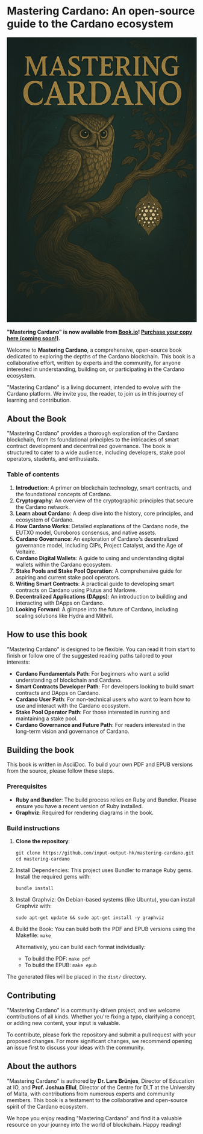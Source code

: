 # **Mastering Cardano: An open-source guide to the Cardano ecosystem**

![Mastering Cardano Cover](images/cover.png)

**"Mastering Cardano" is now available from [Book.io](https://book.io/)! [Purchase your copy here (coming soon!)](https://www.google.com/search?q=https://book.io/placeholder-for-mastering-cardano).**

Welcome to **Mastering Cardano**, a comprehensive, open-source book dedicated to exploring the depths of the Cardano blockchain. This book is a collaborative effort, written by experts and the community, for anyone interested in understanding, building on, or participating in the Cardano ecosystem.

"Mastering Cardano" is a living document, intended to evolve with the Cardano platform. We invite you, the reader, to join us in this journey of learning and contribution.

## **About the Book**

"Mastering Cardano" provides a thorough exploration of the Cardano blockchain, from its foundational principles to the intricacies of smart contract development and decentralized governance. The book is structured to cater to a wide audience, including developers, stake pool operators, students, and enthusiasts.

### **Table of contents**

1. **Introduction**: A primer on blockchain technology, smart contracts, and the foundational concepts of Cardano.
2. **Cryptography**: An overview of the cryptographic principles that secure the Cardano network.
3. **Learn about Cardano**: A deep dive into the history, core principles, and ecosystem of Cardano.
4. **How Cardano Works**: Detailed explanations of the Cardano node, the EUTXO model, Ouroboros consensus, and native assets.
5. **Cardano Governance**: An exploration of Cardano's decentralized governance model, including CIPs, Project Catalyst, and the Age of Voltaire.
6. **Cardano Digital Wallets**: A guide to using and understanding digital wallets within the Cardano ecosystem.
7. **Stake Pools and Stake Pool Operation**: A comprehensive guide for aspiring and current stake pool operators.
8. **Writing Smart Contracts**: A practical guide to developing smart contracts on Cardano using Plutus and Marlowe.
9. **Decentralized Applications (DApps)**: An introduction to building and interacting with DApps on Cardano.
10. **Looking Forward**: A glimpse into the future of Cardano, including scaling solutions like Hydra and Mithril.

## **How to use this book**

"Mastering Cardano" is designed to be flexible. You can read it from start to finish or follow one of the suggested reading paths tailored to your interests:

* **Cardano Fundamentals Path**: For beginners who want a solid understanding of blockchain and Cardano.
* **Smart Contracts Developer Path**: For developers looking to build smart contracts and DApps on Cardano.
* **Cardano User Path**: For non-technical users who want to learn how to use and interact with the Cardano ecosystem.
* **Stake Pool Operator Path**: For those interested in running and maintaining a stake pool.
* **Cardano Governance and Future Path**: For readers interested in the long-term vision and governance of Cardano.

## **Building the book**

This book is written in AsciiDoc. To build your own PDF and EPUB versions from the source, please follow these steps.

### **Prerequisites**

* **Ruby and Bundler**: The build process relies on Ruby and Bundler. Please ensure you have a recent version of Ruby installed.
* **Graphviz**: Required for rendering diagrams in the book.

### **Build instructions**

1. **Clone the repository**:
   ```
   git clone https://github.com/input-output-hk/mastering-cardano.git
   cd mastering-cardano
   ```

2. Install Dependencies:
   This project uses Bundler to manage Ruby gems. Install the required gems with:
   ```
   bundle install
   ```

3. Install Graphviz:
   On Debian-based systems (like Ubuntu), you can install Graphviz with:
   ```
   sudo apt-get update && sudo apt-get install -y graphviz
   ```

4. Build the Book:
   You can build both the PDF and EPUB versions using the Makefile: `make`

   Alternatively, you can build each format individually:
   * To build the PDF: `make pdf`
   * To build the EPUB: `make epub`

The generated files will be placed in the `dist/` directory.

## **Contributing**

"Mastering Cardano" is a community-driven project, and we welcome contributions of all kinds. Whether you're fixing a typo, clarifying a concept, or adding new content, your input is valuable.

To contribute, please fork the repository and submit a pull request with your proposed changes. For more significant changes, we recommend opening an issue first to discuss your ideas with the community.

## **About the authors**

"Mastering Cardano" is authored by **Dr. Lars Brünjes**, Director of Education at IO, and **Prof. Joshua Ellul**, Director of the Centre for DLT at the University of Malta, with contributions from numerous experts and community members. This book is a testament to the collaborative and open-source spirit of the Cardano ecosystem.

We hope you enjoy reading "Mastering Cardano" and find it a valuable resource on your journey into the world of blockchain. Happy reading\!
